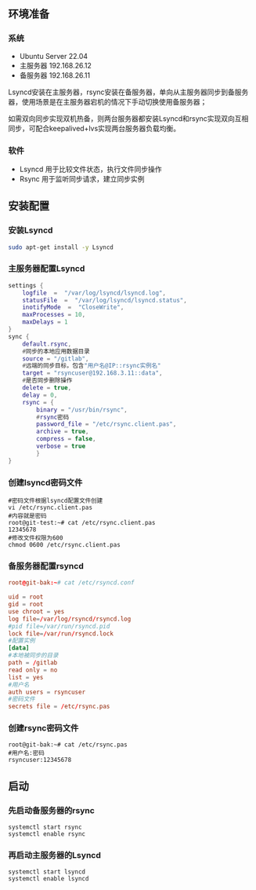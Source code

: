 ## 环境准备
### 系统
* Ubuntu Server 22.04
* 主服务器 192.168.26.12
* 备服务器 192.168.26.11

Lsyncd安装在主服务器，rsync安装在备服务器，单向从主服务器同步到备服务器，使用场景是在主服务器宕机的情况下手动切换使用备服务器；

如需双向同步实现双机热备，则两台服务器都安装Lsyncd和rsync实现双向互相同步，可配合keepalived+lvs实现两台服务器负载均衡。

### 软件
* Lsyncd 用于比较文件状态，执行文件同步操作
* Rsync  用于监听同步请求，建立同步实例
## 安装配置

### 安装Lsyncd

```bash
sudo apt-get install -y Lsyncd
```

### 主服务器配置Lsyncd

```lua
settings {
    logfile  =  "/var/log/lsyncd/lsyncd.log",
    statusFile  =  "/var/log/lsyncd/lsyncd.status",
    inotifyMode  =  "CloseWrite",
    maxProcesses = 10,
    maxDelays = 1
}
sync {
    default.rsync,
    #同步的本地应用数据目录
    source = "/gitlab",
    #远端的同步目标，包含"用户名@IP::rsync实例名"
    target = "rsyncuser@192.168.3.11::data",
    #是否同步删除操作
    delete = true,
    delay = 0,
    rsync = {
        binary = "/usr/bin/rsync",
        #rsync密码
        password_file = "/etc/rsync.client.pas",
        archive = true,
        compress = false,
        verbose = true
        }
}
```
### 创建lsyncd密码文件

```
#密码文件根据lsyncd配置文件创建
vi /etc/rsync.client.pas
#内容就是密码
root@git-test:~# cat /etc/rsync.client.pas 
12345678
#修改文件权限为600
chmod 0600 /etc/rsync.client.pas
```
### 备服务器配置rsyncd

```conf
root@git-bak:~# cat /etc/rsyncd.conf 

uid = root
gid = root
use chroot = yes
log file=/var/log/rsyncd/rsyncd.log
#pid file=/var/run/rsyncd.pid
lock file=/var/run/rsyncd.lock
#配置实例
[data]
#本地被同步的目录
path = /gitlab
read only = no
list = yes
#用户名
auth users = rsyncuser
#密码文件
secrets file = /etc/rsync.pas
```

### 创建rsync密码文件
```
root@git-bak:~# cat /etc/rsync.pas
#用户名:密码
rsyncuser:12345678
```

## 启动
### 先启动备服务器的rsync
```
systemctl start rsync
systemctl enable rsync
```
### 再启动主服务器的Lsyncd
```
systemctl start lsyncd
systemctl enable lsyncd
```